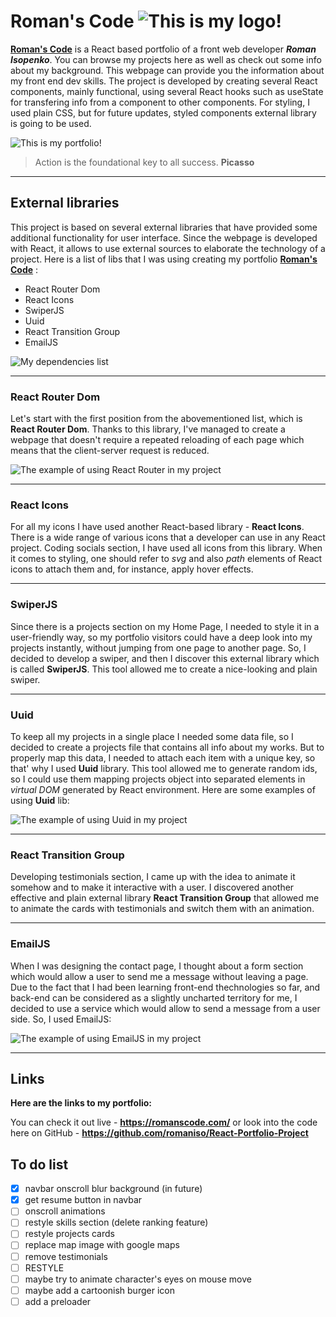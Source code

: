 # Roman's Code ![This is my logo!](/src/assets/images/logo-dark.png)

**[Roman's Code](https://romanscode.com/)** is a React based portfolio of a front web developer **_Roman Isopenko_**. You can browse my projects here as well as check out some info about my background. This webpage can provide you the information about my front end dev skills. The project is developed by creating several React components, mainly functional, using several React hooks such as useState for transfering info from a component to other components. For styling, I used plain CSS, but for future updates, styled components external library is going to be used.

![This is my portfolio!](/src/assets/images/projects/roman's-code.png)

> Action is the foundational key to all success.
> **Picasso**

---

## External libraries

This project is based on several external libraries that have provided some additional functionality for user interface. Since the webpage is developed with React, it allows to use external sources to elaborate the technology of a project. Here is a list of libs that I was using creating my portfolio **[Roman's Code](https://romanscode.com/)** :

- React Router Dom
- React Icons
- SwiperJS
- Uuid
- React Transition Group
- EmailJS

![My dependencies list](/src/assets/images/readme/dependencies-img.png)

---

### React Router Dom

Let's start with the first position from the abovementioned list, which is **React Router Dom**. Thanks to this library, I've managed to create a webpage that doesn't require a repeated reloading of each page which means that the client-server request is reduced.

![The example of using React Router in my project](/src/assets/images/readme/router.png)

---

### React Icons

For all my icons I have used another React-based library - **React Icons**. There is a wide range of various icons that a developer can use in any React project. Coding socials section, I have used all icons from this library. When it comes to styling, one should refer to _svg_ and also _path_ elements of React icons to attach them and, for instance, apply hover effects.

---

### SwiperJS

Since there is a projects section on my Home Page, I needed to style it in a user-friendly way, so my portfolio visitors could have a deep look into my projects instantly, without jumping from one page to another page. So, I decided to develop a swiper, and then I discover this external library which is called **SwiperJS**. This tool allowed me to create a nice-looking and plain swiper.

---

### Uuid

To keep all my projects in a single place I needed some data file, so I decided to create a projects file that contains all info about my works. But to properly map this data, I needed to attach each item with a unique key, so that' why I used **Uuid** library. This tool allowed me to generate random ids, so I could use them mapping projects object into separated elements in _virtual DOM_ generated by React environment. Here are some examples of using **Uuid** lib:

![The example of using Uuid in my project](/src/assets/images/readme/uuid.png)

---

### React Transition Group

Developing testimonials section, I came up with the idea to animate it somehow and to make it interactive with a user. I discovered another effective and plain external library **React Transition Group** that allowed me to animate the cards with testimonials and switch them with an animation.

---

### EmailJS

When I was designing the contact page, I thought about a form section which would allow a user to send me a message without leaving a page. Due to the fact that I had been learning front-end thechnologies so far, and back-end can be considered as a slightly uncharted territory for me, I decided to use a service which would allow to send a message from a user side. So, I used EmailJS:

![The example of using EmailJS in my project](/src/assets/images/readme/emailjs.png)

---

## Links

**Here are the links to my portfolio:**

You can check it out live - **<https://romanscode.com/>**
or look into the code here on GitHub - **<https://github.com/romaniso/React-Portfolio-Project>**

## To do list

- [x] navbar onscroll blur background (in future)
- [x] get resume button in navbar
- [ ] onscroll animations
- [ ] restyle skills section (delete ranking feature)
- [ ] restyle projects cards
- [ ] replace map image with google maps
- [ ] remove testimonials
- [ ] RESTYLE
- [ ] maybe try to animate character's eyes on mouse move
- [ ] maybe add a cartoonish burger icon
- [ ] add a preloader
